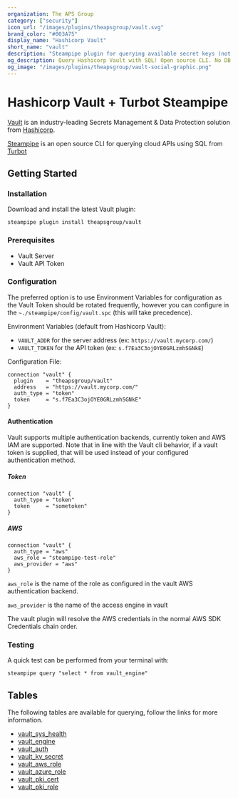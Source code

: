 ```yaml
---
organization: The APS Group
category: ["security"]
icon_url: "/images/plugins/theapsgroup/vault.svg"
brand_color: "#003A75"
display_name: "Hashicorp Vault"
short_name: "vault"
description: "Steampipe plugin for querying available secret keys (not values), etc from Hashicorp Vault."
og_description: Query Hashicorp Vault with SQL! Open source CLI. No DB required.
og_image: "/images/plugins/theapsgroup/vault-social-graphic.png"
---
```


# Hashicorp Vault + Turbot Steampipe

[Vault](https://www.vaultproject.io/) is an industry-leading Secrets Management & Data Protection solution from [Hashicorp](https://www.hashicorp.com/).

[Steampipe](https://steampipe.io/) is an open source CLI for querying cloud APIs using SQL from [Turbot](https://turbot.com/)

## Getting Started

### Installation

Download and install the latest Vault plugin:

```shell
steampipe plugin install theapsgroup/vault
```

### Prerequisites

- Vault Server
- Vault API Token

### Configuration

The preferred option is to use Environment Variables for configuration as the Vault Token should be rotated frequently, however you can configure in the `~./steampipe/config/vault.spc` (this will take precedence).

Environment Variables (default from Hashicorp Vault):

- `VAULT_ADDR` for the server address (ex: `https://vault.mycorp.com/`)
- `VAULT_TOKEN` for the API token (ex: `s.f7Ea3C3ojOYE0GRLzmhSGNkE`)

Configuration File:

```hcl
connection "vault" {
  plugin    = "theapsgroup/vault"
  address   = "https://vault.mycorp.com/"
  auth_type = "token"
  token     = "s.f7Ea3C3ojOYE0GRLzmhSGNkE"
}
```
#### Authentication

Vault supports multiple authentication backends, currently token and AWS IAM are supported.
Note that in line with the Vault cli behavior, if a vault token is supplied, that will be used instead of your configured authentication method.

##### Token

```
connection "vault" {
  auth_type = "token"
  token     = "sometoken"
}
```

##### AWS

```
connection "vault" {
  auth_type = "aws"
  aws_role = "steampipe-test-role"
  aws_provider = "aws"
}
```

`aws_role` is the name of the role as configured in the vault AWS authentication backend.

`aws_provider` is the name of the access engine in vault

The vault plugin will resolve the AWS credentials in the normal AWS SDK Credentials chain order.

### Testing

A quick test can be performed from your terminal with:

```shell
steampipe query "select * from vault_engine"
```

## Tables

The following tables are available for querying, follow the links for more information.

- [vault_sys_health](https://github.com/theapsgroup/steampipe-plugin-vault/blob/main/docs/tables/vault_sys_health.md)
- [vault_engine](https://github.com/theapsgroup/steampipe-plugin-vault/blob/main/docs/tables/vault_engine.md)
- [vault_auth](https://github.com/theapsgroup/steampipe-plugin-vault/blob/main/docs/tables/vault_auth.md)
- [vault_kv_secret](https://github.com/theapsgroup/steampipe-plugin-vault/blob/main/docs/tables/vault_kv_secret.md)
- [vault_aws_role](https://github.com/theapsgroup/steampipe-plugin-vault/blob/main/docs/tables/vault_aws_role.md)
- [vault_azure_role](https://github.com/theapsgroup/steampipe-plugin-vault/blob/main/docs/tables/vault_azure_role.md)
- [vault_pki_cert](https://github.com/theapsgroup/steampipe-plugin-vault/blob/main/docs/tables/vault_pki_cert.md)
- [vault_pki_role](https://github.com/theapsgroup/steampipe-plugin-vault/blob/main/docs/tables/vault_pki_role.md)
